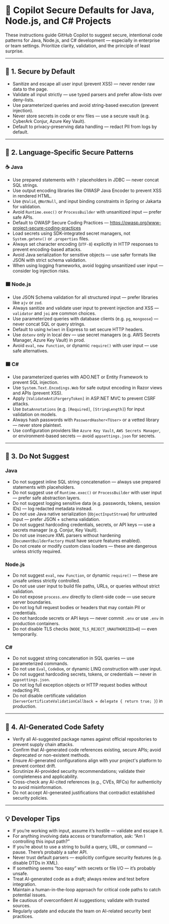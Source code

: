 # 🤖 Copilot Secure Defaults for Java, Node.js, and C# Projects

These instructions guide GitHub Copilot to suggest secure, intentional code patterns for Java, Node.js, and C# development — especially in enterprise or team settings. Prioritize clarity, validation, and the principle of least surprise.

---

## 🔐 1. Secure by Default

- Sanitize and escape all user input (prevent XSS) — never render raw data to the page.
- Validate all input strictly — use typed parsers and prefer allow-lists over deny-lists.
- Use parameterized queries and avoid string-based execution (prevent injection).
- Never store secrets in code or env files — use a secure vault (e.g. CyberArk Conjur, Azure Key Vault).
- Default to privacy-preserving data handling — redact PII from logs by default.

---

## 🧩 2. Language-Specific Secure Patterns

### ☕ Java

- Use prepared statements with `?` placeholders in JDBC — never concat SQL strings.
- Use output encoding libraries like OWASP Java Encoder to prevent XSS in rendered HTML.
- Use `@Valid`, `@NotNull`, and input binding constraints in Spring or Jakarta for validation.
- Avoid `Runtime.exec()` or `ProcessBuilder` with unsanitized input — prefer safe APIs.
- Default to OWASP Secure Coding Practices — https://owasp.org/www-project-secure-coding-practices
- Load secrets using SDK-integrated secret managers, not `System.getenv()` or `.properties` files.
- Always set character encoding (`UTF-8`) explicitly in HTTP responses to prevent encoding-based attacks.
- Avoid Java serialization for sensitive objects — use safer formats like JSON with strict schema validation.
- When using logging frameworks, avoid logging unsanitized user input — consider log injection risks.

### 🟩 Node.js

- Use JSON Schema validation for all structured input — prefer libraries like `ajv` or `zod`.
- Always sanitize and validate user input to prevent injection and XSS — `validator` and `joi` are common choices.
- Use parameterized queries with database clients (e.g. `pg`, `mongoose`) — never concat SQL or query strings.
- Default to using `helmet` in Express to set secure HTTP headers.
- Use `dotenv` only in local dev — use secret managers (e.g. AWS Secrets Manager, Azure Key Vault) in prod.
- Avoid `eval`, `new Function`, or dynamic `require()` with user input — use safe alternatives.

### 🟦 C#

- Use parameterized queries with ADO.NET or Entity Framework to prevent SQL injection.
- Use `System.Text.Encodings.Web` for safe output encoding in Razor views and APIs (prevent XSS).
- Apply `[ValidateAntiForgeryToken]` in ASP.NET MVC to prevent CSRF attacks.
- Use `DataAnnotations` (e.g. `[Required]`, `[StringLength]`) for input validation on models.
- Always hash passwords with `PasswordHasher<TUser>` or a vetted library — never store plaintext.
- Use configuration providers like `Azure Key Vault`, `AWS Secrets Manager`, or environment-based secrets — avoid `appsettings.json` for secrets.

---

## 🚫 3. Do Not Suggest

### Java

- Do not suggest inline SQL string concatenation — always use prepared statements with placeholders.
- Do not suggest use of `Runtime.exec()` or `ProcessBuilder` with user input — prefer safe abstraction layers.
- Do not suggest logging sensitive data (e.g. passwords, tokens, session IDs) — log redacted metadata instead.
- Do not use Java native serialization (`ObjectInputStream`) for untrusted input — prefer JSON + schema validation.
- Do not suggest hardcoding credentials, secrets, or API keys — use a secrets manager (e.g. Conjur, Key Vault).
- Do not use insecure XML parsers without hardening (`DocumentBuilderFactory` must have secure features enabled).
- Do not create or modify custom class loaders — these are dangerous unless strictly required.

### Node.js

- Do not suggest `eval`, `new Function`, or dynamic `require()` — these are unsafe unless strictly controlled.
- Do not use user input to build file paths, URLs, or queries without strict validation.
- Do not expose `process.env` directly to client-side code — use secure server boundaries.
- Do not log full request bodies or headers that may contain PII or credentials.
- Do not hardcode secrets or API keys — never commit `.env` or use `.env` in production containers.
- Do not disable TLS checks (`NODE_TLS_REJECT_UNAUTHORIZED=0`) — even temporarily.

### C#

- Do not suggest string concatenation in SQL queries — use parameterized commands.
- Do not use `Eval`, `CodeDom`, or dynamic LINQ construction with user input.
- Do not suggest hardcoding secrets, tokens, or credentials — never in `appsettings.json`.
- Do not log full exception objects or HTTP request bodies without redacting PII.
- Do not disable certificate validation (`ServerCertificateValidationCallback = delegate { return true; }`) in production.

---

## 🧠 4. AI-Generated Code Safety

- Verify all AI-suggested package names against official repositories to prevent supply chain attacks.
- Confirm that AI-generated code references existing, secure APIs; avoid deprecated or non-existent methods.
- Ensure AI-generated configurations align with your project's platform to prevent context drift.
- Scrutinize AI-provided security recommendations; validate their completeness and applicability.
- Cross-check any AI-cited references (e.g., CVEs, RFCs) for authenticity to avoid misinformation.
- Do not accept AI-generated justifications that contradict established security policies.

---

## 💡 Developer Tips

- If you’re working with input, assume it’s hostile — validate and escape it.
- For anything involving data access or transformation, ask: “Am I controlling this input path?”
- If you’re about to use a string to build a query, URL, or command — pause. There’s probably a safer API.
- Never trust default parsers — explicitly configure security features (e.g. disable DTDs in XML).
- If something seems “too easy” with secrets or file I/O — it’s probably unsafe.
- Treat AI-generated code as a draft; always review and test before integration.
- Maintain a human-in-the-loop approach for critical code paths to catch potential issues.
- Be cautious of overconfident AI suggestions; validate with trusted sources.
- Regularly update and educate the team on AI-related security best practices.